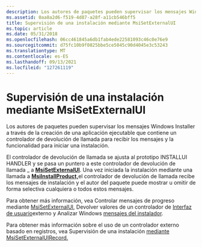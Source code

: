 ```yaml
---
description: Los autores de paquetes pueden supervisar los mensajes Windows Installer a través de la creación de una aplicación ejecutable que contiene un controlador de devolución de llamada para recibir los mensajes y la funcionalidad para iniciar una instalación.
ms.assetid: 0aa8a2d6-f519-4d87-a28f-a11cb546bff5
title: Supervisión de una instalación mediante MsiSetExternalUI
ms.topic: article
ms.date: 05/31/2018
ms.openlocfilehash: 06cc461845a6db1fab4ede22581093c46c0e76e9
ms.sourcegitcommit: d75fc10b9f0825bbe5ce5045c90d4045e3c53243
ms.translationtype: MT
ms.contentlocale: es-ES
ms.lasthandoff: 09/13/2021
ms.locfileid: "127261119"
---
```

# <a name="monitoring-an-installation-using-msisetexternalui"></a>Supervisión de una instalación mediante MsiSetExternalUI

Los autores de paquetes pueden supervisar los mensajes Windows Installer a través de la creación de una aplicación ejecutable que contiene un controlador de devolución de llamada para recibir los mensajes y la funcionalidad para iniciar una instalación.

El controlador de devolución de llamada se ajusta al prototipo INSTALLUI HANDLER y se pasa un puntero a este controlador de devolución de llamada \_ a [**MsiSetExternalUI**](/windows/desktop/api/Msi/nf-msi-msisetexternaluia). Una vez iniciada la instalación mediante una llamada a [**MsiInstallProduct,**](/windows/desktop/api/Msi/nf-msi-msiinstallproducta)el controlador de devolución de llamada recibe los mensajes de instalación y el autor del paquete puede mostrar u omitir de forma selectiva cualquiera o todos estos mensajes.

Para obtener más información, vea Controlar mensajes de progreso mediante [MsiSetExternalUI](handling-progress-messages-using-msisetexternalui.md), Devolver valores de un controlador de [Interfaz de usuario](returning-values-from-an-external-user-interface-handler.md)externo y Analizar Windows [mensajes del instalador](parsing-windows-installer-messages.md).

Para obtener más información sobre el uso de un controlador externo basado en registros, vea Supervisión de una instalación [mediante MsiSetExternalUIRecord.](monitoring-an-installation-using-msisetexternaluirecord.md)

 

 



